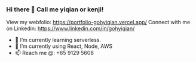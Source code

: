 ### Hi there 👋 Call me yiqian or kenji!
View my webfolio: https://portfolio-gohyiqian.vercel.app/
Connect with me on Linkedin: https://www.linkedin.com/in/gohyiqian/

- 🔭 I’m currently learning serverless.
- 🌱 I’m currently using React, Node, AWS
- 📫 Reach me @: +65 9129 5608

<!-- - 👯 I’m looking to collaborate on ...
- 🤔 I’m looking for help with ...
- 😄 Pronouns: ...
- ⚡ Fun fact: ...
- 💬 Ask me about ...
 -->
